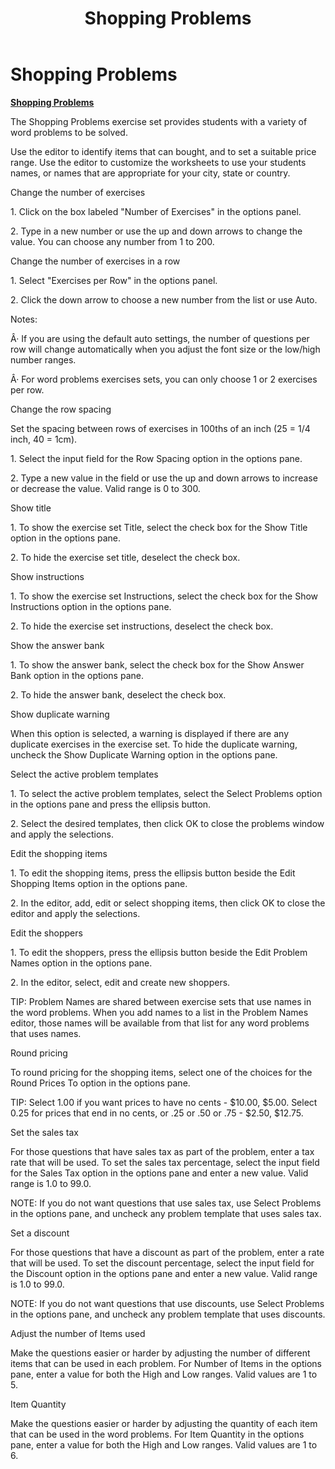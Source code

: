 ﻿---
title: Shopping Problems
category: reference
---

# Shopping Problems

**<u>Shopping Problems</u>**

The Shopping Problems exercise set provides students with a variety of word problems to be solved.

Use the editor to identify items that can bought, and to set a suitable price range. Use the editor to customize the worksheets to use your students names, or names that are appropriate for your city, state or country.

Change the number of exercises

1\. Click on the box labeled "Number of Exercises" in the options panel.

2\. Type in a new number or use the up and down arrows to change the value. You can choose any number from 1 to 200.

Change the number of exercises in a row

1\. Select "Exercises per Row" in the options panel.

2\. Click the down arrow to choose a new number from the list or use Auto.

Notes:

Â· If you are using the default auto settings, the number of questions per row will change automatically when you adjust the font size or the low/high number ranges.

Â· For word problems exercises sets, you can only choose 1 or 2 exercises per row.

Change the row spacing

Set the spacing between rows of exercises in 100ths of an inch (25 = 1/4 inch, 40 = 1cm).

1\. Select the input field for the Row Spacing option in the options pane.

2\. Type a new value in the field or use the up and down arrows to increase or decrease the value. Valid range is 0 to 300.

Show title

1\. To show the exercise set Title, select the check box for the Show Title option in the options pane.

2\. To hide the exercise set title, deselect the check box.

Show instructions

1\. To show the exercise set Instructions, select the check box for the Show Instructions option in the options pane.

2\. To hide the exercise set instructions, deselect the check box.

Show the answer bank

1\. To show the answer bank, select the check box for the Show Answer Bank option in the options pane.

2\. To hide the answer bank, deselect the check box.

Show duplicate warning

When this option is selected, a warning is displayed if there are any duplicate exercises in the exercise set. To hide the duplicate warning, uncheck the Show Duplicate Warning option in the options pane.

Select the active problem templates

1\. To select the active problem templates, select the Select Problems option in the options pane and press the ellipsis button.

2\. Select the desired templates, then click OK to close the problems window and apply the selections.

Edit the shopping items

1\. To edit the shopping items, press the ellipsis button beside the Edit Shopping Items option in the options pane.

2\. In the editor, add, edit or select shopping items, then click OK to close the editor and apply the selections.

Edit the shoppers

1\. To edit the shoppers, press the ellipsis button beside the Edit Problem Names option in the options pane.

2\. In the editor, select, edit and create new shoppers.

TIP: Problem Names are shared between exercise sets that use names in the word problems. When you add names to a list in the Problem Names editor, those names will be available from that list for any word problems that uses names.

Round pricing

To round pricing for the shopping items, select one of the choices for the Round Prices To option in the options pane.

TIP: Select 1.00 if you want prices to have no cents - $10.00, $5.00. Select 0.25 for prices that end in no cents, or .25 or .50 or .75 - $2.50, $12.75.

Set the sales tax

For those questions that have sales tax as part of the problem, enter a tax rate that will be used. To set the sales tax percentage, select the input field for the Sales Tax option in the options pane and enter a new value. Valid range is 1.0 to 99.0.

NOTE: If you do not want questions that use sales tax, use Select Problems in the options pane, and uncheck any problem template that uses sales tax.

Set a discount

For those questions that have a discount as part of the problem, enter a rate that will be used. To set the discount percentage, select the input field for the Discount option in the options pane and enter a new value. Valid range is 1.0 to 99.0.

NOTE: If you do not want questions that use discounts, use Select Problems in the options pane, and uncheck any problem template that uses discounts.

Adjust the number of Items used

Make the questions easier or harder by adjusting the number of different items that can be used in each problem. For Number of Items in the options pane, enter a value for both the High and Low ranges. Valid values are 1 to 5.

Item Quantity

Make the questions easier or harder by adjusting the quantity of each item that can be used in the word problems. For Item Quantity in the options pane, enter a value for both the High and Low ranges. Valid values are 1 to 6.
